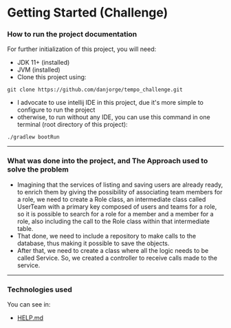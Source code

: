 # Getting Started (Challenge)

### How to run the project documentation
For further initialization of this project, you will need:

* JDK 11+ (installed)
* JVM (installed)
* Clone this project using: 
```
git clone https://github.com/danjorge/tempo_challenge.git 
```  
* I advocate to use intellij IDE in this project, due it's more simple to configure to run the project
* otherwise, to run without any IDE, you can use this command in one terminal (root directory of this project):  
```
./gradlew bootRun
```
---
### What was done into the project, and The Approach used to solve the problem
* Imagining that the services of listing and saving users are already ready, to enrich them by giving the possibility of associating team members for a role, we need to create a Role class, an intermediate class called UserTeam with a primary key composed of users and teams for a role, so it is possible to search for a role for a member and a member for a role, also including the call to the Role class within that intermediate table.
* That done, we need to include a repository to make calls to the database, thus making it possible to save the objects.
* After that, we need to create a class where all the logic needs to be called Service. So, we created a controller to receive calls made to the service.
---

### Technologies used
You can see in:
* [HELP.md](HELP.md)
